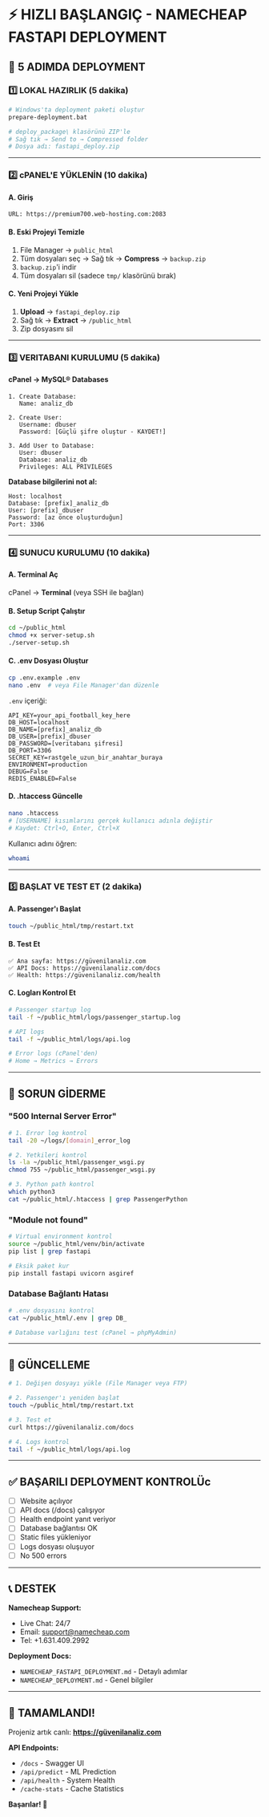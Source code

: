 # ⚡ HIZLI BAŞLANGIÇ - NAMECHEAP FASTAPI DEPLOYMENT

## 🎯 5 ADIMDA DEPLOYMENT

### 1️⃣ LOKAL HAZIRLIK (5 dakika)

```bash
# Windows'ta deployment paketi oluştur
prepare-deployment.bat

# deploy_package\ klasörünü ZIP'le
# Sağ tık → Send to → Compressed folder
# Dosya adı: fastapi_deploy.zip
```

---

### 2️⃣ cPANEL'E YÜKLENİN (10 dakika)

#### A. Giriş
```
URL: https://premium700.web-hosting.com:2083
```

#### B. Eski Projeyi Temizle
1. File Manager → `public_html`
2. Tüm dosyaları seç → Sağ tık → **Compress** → `backup.zip`
3. `backup.zip`'i indir
4. Tüm dosyaları sil (sadece `tmp/` klasörünü bırak)

#### C. Yeni Projeyi Yükle
1. **Upload** → `fastapi_deploy.zip`
2. Sağ tık → **Extract** → `/public_html`
3. Zip dosyasını sil

---

### 3️⃣ VERITABANI KURULUMU (5 dakika)

#### cPanel → MySQL® Databases

```
1. Create Database:
   Name: analiz_db
   
2. Create User:
   Username: dbuser
   Password: [Güçlü şifre oluştur - KAYDET!]
   
3. Add User to Database:
   User: dbuser
   Database: analiz_db
   Privileges: ALL PRIVILEGES
```

**Database bilgilerini not al:**
```
Host: localhost
Database: [prefix]_analiz_db
User: [prefix]_dbuser
Password: [az önce oluşturduğun]
Port: 3306
```

---

### 4️⃣ SUNUCU KURULUMU (10 dakika)

#### A. Terminal Aç
cPanel → **Terminal** (veya SSH ile bağlan)

#### B. Setup Script Çalıştır
```bash
cd ~/public_html
chmod +x server-setup.sh
./server-setup.sh
```

#### C. .env Dosyası Oluştur
```bash
cp .env.example .env
nano .env  # veya File Manager'dan düzenle
```

`.env` içeriği:
```env
API_KEY=your_api_football_key_here
DB_HOST=localhost
DB_NAME=[prefix]_analiz_db
DB_USER=[prefix]_dbuser
DB_PASSWORD=[veritabanı şifresi]
DB_PORT=3306
SECRET_KEY=rastgele_uzun_bir_anahtar_buraya
ENVIRONMENT=production
DEBUG=False
REDIS_ENABLED=False
```

#### D. .htaccess Güncelle
```bash
nano .htaccess
# [USERNAME] kısımlarını gerçek kullanıcı adınla değiştir
# Kaydet: Ctrl+O, Enter, Ctrl+X
```

Kullanıcı adını öğren:
```bash
whoami
```

---

### 5️⃣ BAŞLAT VE TEST ET (2 dakika)

#### A. Passenger'ı Başlat
```bash
touch ~/public_html/tmp/restart.txt
```

#### B. Test Et
```
✅ Ana sayfa: https://güvenilanaliz.com
✅ API Docs: https://güvenilanaliz.com/docs
✅ Health: https://güvenilanaliz.com/health
```

#### C. Logları Kontrol Et
```bash
# Passenger startup log
tail -f ~/public_html/logs/passenger_startup.log

# API logs
tail -f ~/public_html/logs/api.log

# Error logs (cPanel'den)
# Home → Metrics → Errors
```

---

## 🔧 SORUN GİDERME

### "500 Internal Server Error"
```bash
# 1. Error log kontrol
tail -20 ~/logs/[domain]_error_log

# 2. Yetkileri kontrol
ls -la ~/public_html/passenger_wsgi.py
chmod 755 ~/public_html/passenger_wsgi.py

# 3. Python path kontrol
which python3
cat ~/public_html/.htaccess | grep PassengerPython
```

### "Module not found"
```bash
# Virtual environment kontrol
source ~/public_html/venv/bin/activate
pip list | grep fastapi

# Eksik paket kur
pip install fastapi uvicorn asgiref
```

### Database Bağlantı Hatası
```bash
# .env dosyasını kontrol
cat ~/public_html/.env | grep DB_

# Database varlığını test (cPanel → phpMyAdmin)
```

---

## 🔄 GÜNCELLEME

```bash
# 1. Değişen dosyayı yükle (File Manager veya FTP)

# 2. Passenger'ı yeniden başlat
touch ~/public_html/tmp/restart.txt

# 3. Test et
curl https://güvenilanaliz.com/docs

# 4. Logs kontrol
tail -f ~/public_html/logs/api.log
```

---

## ✅ BAŞARILI DEPLOYMENT KONTROLÜc

- [ ] Website açılıyor
- [ ] API docs (/docs) çalışıyor
- [ ] Health endpoint yanıt veriyor
- [ ] Database bağlantısı OK
- [ ] Static files yükleniyor
- [ ] Logs dosyası oluşuyor
- [ ] No 500 errors

---

## 📞 DESTEK

**Namecheap Support:**
- Live Chat: 24/7
- Email: support@namecheap.com
- Tel: +1.631.409.2992

**Deployment Docs:**
- `NAMECHEAP_FASTAPI_DEPLOYMENT.md` - Detaylı adımlar
- `NAMECHEAP_DEPLOYMENT.md` - Genel bilgiler

---

## 🎉 TAMAMLANDI!

Projeniz artık canlı: **https://güvenilanaliz.com**

**API Endpoints:**
- `/docs` - Swagger UI
- `/api/predict` - ML Prediction
- `/api/health` - System Health
- `/cache-stats` - Cache Statistics

**Başarılar! 🚀**
